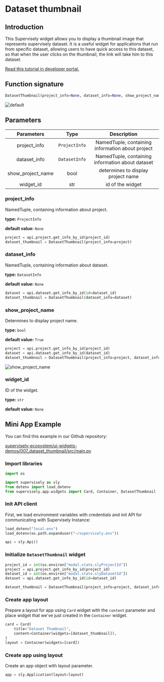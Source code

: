 # Dataset thumbnail

## Introduction

This Supervisely widget allows you to display a thumbnail image that represents supervisely dataset. It is a useful widget for applications that run from specific dataset, allowing users to have quick access to this dataset, so that when the user clicks on the thumbnail, the link will take him to this dataset.

[Read this tutorial in developer portal.](https://developer.supervise.ly/app-development/apps-with-gui/DatasetThumbnail)

## Function signature

```python
DatasetThumbnail(project_info=None, dataset_info=None, show_project_name=True, widget_id=None)
```

![default](https://user-images.githubusercontent.com/120389559/217832111-9a9640fc-ee64-4164-a3ab-f2e18e47a65c.png)

## Parameters

|    Parameters     |     Type      |                   Description                    |
| :---------------: | :-----------: | :----------------------------------------------: |
|   project_info    | `ProjectInfo` | NamedTuple, containing information about project |
|   dataset_info    | `DatasetInfo` | NamedTuple, containing information about dataset |
| show_project_name |     bool      |        determines to display project name        |
|     widget_id     |      str      |                 id of the widget                 |

### project_info

NamedTuple, containing information about project.

**type:** `ProjectInfo`

**default value:** `None`

```python
project = api.project.get_info_by_id(project_id)
dataset_thumbnail = DatasetThumbnail(project_info=project)
```

### dataset_info

NamedTuple, containing information about dataset.

**type:** `DatasetInfo`

**default value:** `None`

```python
dataset = api.dataset.get_info_by_id(id=dataset_id)
dataset_thumbnail = DatasetThumbnail(dataset_info=dataset)
```

### show_project_name

Determines to display project name.

**type:** `bool`

**default value:** `True`

```python
project = api.project.get_info_by_id(project_id)
dataset = api.dataset.get_info_by_id(dataset_id)
dataset_thumbnail = DatasetThumbnail(project_info=project, dataset_info=dataset, show_project_name=False)
```

![show_project_name](https://user-images.githubusercontent.com/120389559/217832612-748b980d-d3af-40b4-aa51-c0e00226bf02.png)

### widget_id

ID of the widget.

**type:** `str`

**default value:** `None`

## Mini App Example

You can find this example in our Github repository:

[supervisely-ecosystem/ui-widgets-demos/007_dataset_thumbnail/src/main.py](https://github.com/supervisely-ecosystem/ui-widgets-demos/blob/master/007_dataset_thumbnail/src/main.py)

### Import libraries

```python
import os

import supervisely as sly
from dotenv import load_dotenv
from supervisely.app.widgets import Card, Container, DatasetThumbnail
```

### Init API client

First, we load environment variables with credentials and init API for communicating with Supervisely Instance:

```python
load_dotenv("local.env")
load_dotenv(os.path.expanduser("~/supervisely.env"))

api = sly.Api()
```

### Initialize `DatasetThumbnail` widget

```python
project_id = int(os.environ["modal.state.slyProjectId"])
project = api.project.get_info_by_id(project_id)
dataset_id = int(os.environ["modal.state.slyDatasetId"])
dataset = api.dataset.get_info_by_id(id=dataset_id)

dataset_thumbnail = DatasetThumbnail(project_info=project, dataset_info=dataset)
```

### Create app layout

Prepare a layout for app using `Card` widget with the `content` parameter and place widget that we've just created in the `Container` widget.

```python
card = Card(
    title="Dataset Thumbnail",
    content=Container(widgets=[dataset_thumbnail]),
)
layout = Container(widgets=[card])
```

### Create app using layout

Create an app object with layout parameter.

```python
app = sly.Application(layout=layout)
```

